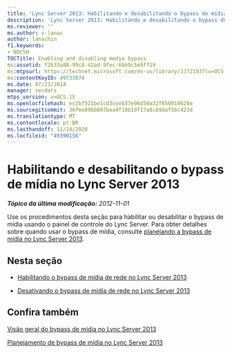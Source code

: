 ```yaml
---
title: 'Lync Server 2013: Habilitando e desabilitando o bypass de mídia'
description: 'Lync Server 2013: Habilitando e desabilitando o bypass de mídia.'
ms.reviewer: ''
ms.author: v-lanac
author: lanachin
f1.keywords:
- NOCSH
TOCTitle: Enabling and disabling media bypass
ms:assetid: f2b33a88-99c8-42ad-9fec-6bb9c5e9ff19
ms:mtpsurl: https://technet.microsoft.com/en-us/library/JJ721937(v=OCS.15)
ms:contentKeyID: 49733874
ms.date: 07/23/2014
manager: serdars
mtps_version: v=OCS.15
ms.openlocfilehash: ec2b7521be1cd3cceb37e96d50a32f650010628e
ms.sourcegitcommit: 36fee89bb887bea4f18b19f17a8c69daf5bc423d
ms.translationtype: MT
ms.contentlocale: pt-BR
ms.lasthandoff: 11/24/2020
ms.locfileid: "49390156"
---
```

# <a name="enabling-and-disabling-media-bypass-in-lync-server-2013"></a>Habilitando e desabilitando o bypass de mídia no Lync Server 2013

<div data-xmlns="http://www.w3.org/1999/xhtml">

<div class="topic" data-xmlns="http://www.w3.org/1999/xhtml" data-msxsl="urn:schemas-microsoft-com:xslt" data-cs="https://msdn.microsoft.com/">

<div data-asp="https://msdn2.microsoft.com/asp">



</div>

<div id="mainSection">

<div id="mainBody">

<span> </span>

_**Tópico da última modificação:** 2012-11-01_

Use os procedimentos desta seção para habilitar ou desabilitar o bypass de mídia usando o painel de controle do Lync Server. Para obter detalhes sobre quando usar o bypass de mídia, consulte [planejando a bypass de mídia no Lync Server 2013](lync-server-2013-planning-for-media-bypass.md).

<div>

## <a name="in-this-section"></a>Nesta seção

  - [Habilitando o bypass de mídia de rede no Lync Server 2013](lync-server-2013-enabling-network-media-bypass.md)

  - [Desativando o bypass de mídia de rede no Lync Server 2013](lync-server-2013-disabling-network-media-bypass.md)

</div>

<div>

## <a name="see-also"></a>Confira também


[Visão geral do bypass de mídia no Lync Server 2013](lync-server-2013-overview-of-media-bypass.md)  


[Planejamento de bypass de mídia no Lync Server 2013](lync-server-2013-planning-for-media-bypass.md)  
  

</div>

</div>

<span> </span>

</div>

</div>

</div>

